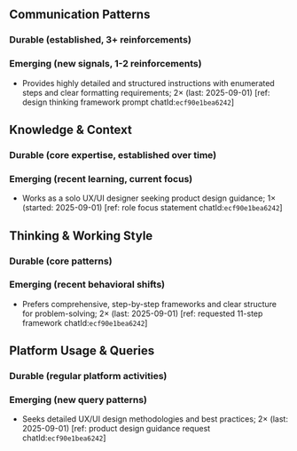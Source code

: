 ## Communication Patterns
### Durable (established, 3+ reinforcements)

### Emerging (new signals, 1-2 reinforcements)
- Provides highly detailed and structured instructions with enumerated steps and clear formatting requirements; 2× (last: 2025-09-01) [ref: design thinking framework prompt chatId:`ecf90e1bea6242`]

## Knowledge & Context
### Durable (core expertise, established over time)

### Emerging (recent learning, current focus)
- Works as a solo UX/UI designer seeking product design guidance; 1× (started: 2025-09-01) [ref: role focus statement chatId:`ecf90e1bea6242`]

## Thinking & Working Style
### Durable (core patterns)

### Emerging (recent behavioral shifts)
- Prefers comprehensive, step-by-step frameworks and clear structure for problem-solving; 2× (last: 2025-09-01) [ref: requested 11-step framework chatId:`ecf90e1bea6242`]

## Platform Usage & Queries
### Durable (regular platform activities)

### Emerging (new query patterns)
- Seeks detailed UX/UI design methodologies and best practices; 2× (last: 2025-09-01) [ref: product design guidance request chatId:`ecf90e1bea6242`]